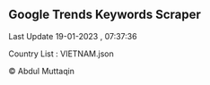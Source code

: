 

## Google Trends Keywords Scraper 
 
Last Update 19-01-2023 , 07:37:36

Country List :
VIETNAM.json



© Abdul Muttaqin 
